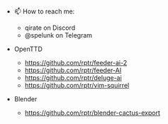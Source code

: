 
- 📫 How to reach me:
  * qirate on Discord
  * @spelunk on Telegram

- OpenTTD
  * https://github.com/rptr/feeder-ai-2
  * https://github.com/rptr/feeder-AI
  * https://github.com/rptr/deluge-ai
  * https://github.com/rptr/vim-squirrel

- Blender
  * https://github.com/rptr/blender-cactus-export
